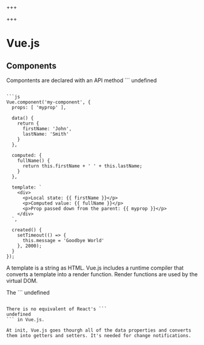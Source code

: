 
+++

+++
# Vue.js

## Components

Compontents are declared with an API method ```
undefined
```, which takes an id and a definition object.

```js 
Vue.component('my-component', {
  props: [ 'myprop' ],

  data() {
    return {
      firstName: 'John',
      lastName: 'Smith'
    }
  },

  computed: {
    fullName() {
      return this.firstName + ' ' + this.lastName;
    }
  },

  template: `
    <div>
      <p>Local state: {{ firstName }}</p>
      <p>Computed value: {{ fullName }}</p>
      <p>Prop passed down from the parent: {{ myprop }}</p>
    </div>
  `,

  created() {
    setTimeout(() => {
      this.message = 'Goodbye World'
    }, 2000);
  }
});
```

A template is a string as HTML. Vue.js includes a runtime compiler that converts a template into a render function. Render functions are used by the virtual DOM.

The ```
undefined
``` is triggered when the component state is ready, but before the component is mounted to the page.

There is no equivalent of React's ```
undefined
``` in Vue.js.

At init, Vue.js goes thourgh all of the data properties and converts them into getters and setters. It's needed for change notifications.

